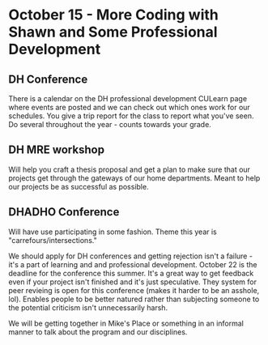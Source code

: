 # October 15 - More Coding with Shawn and Some Professional Development

<h2>DH Conference</h2>
<p>There is a calendar on the DH professional development CULearn page where events are posted and we can check out which ones work for our schedules. You give a trip report for the class to report what you've seen. Do several throughout the year - counts towards your grade.</p>
<h2>DH MRE workshop</h2>
<p>Will help you craft a thesis proposal and get a plan to make sure that our projects get through the gateways of our home departments. Meant to help our projects be as successful as possible.</p>
<h2>DHADHO Conference</h2>
<p>Will have use participating in some fashion. Theme this year is "carrefours/intersections."</p>
<p>We should apply for DH conferences and getting rejection isn't a failure - it's a part of learning and and professional development. October 22 is the deadline for the conference this summer. It's a great way to get feedback even if your project isn't finished and it's just speculative. They system for peer revieing is open for this conference (makes it harder to be an asshole, lol). Enables people to be better natured rather than subjecting someone to the potential criticism isn't unnecessarily harsh.</p>
<p>We will be getting together in Mike's Place or something in an informal manner to talk about the program and our disciplines.</p>
